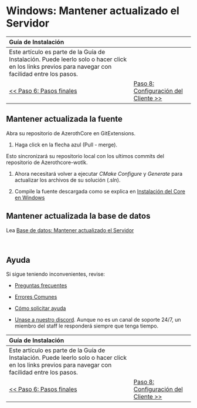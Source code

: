 # Windows: Mantener actualizado el Servidor

| Guía de Instalación | |
| :- | :- |
| Este artículo es parte de la Guía de Instalación. Puede leerlo solo o hacer click en los links previos para navegar con facilidad entre los pasos. |
| [<< Paso 6: Pasos finales](final-server-steps.md) | [Paso 8: Configuración del Cliente >>](client-setup.md) |

## Mantener actualizada la fuente

Abra su repositorio de AzerothCore en GitExtensions.

1. Haga click en la flecha azul (Pull - merge).

Esto sincronizará su repositorio local con los ultimos commits del repositorio de Azerothcore-wotlk.

1. Ahora necesitará volver a ejecutar *CMake Configure* y *Generate* para actualizar los archivos de su solución (.sln).

1. Compile la fuente descargada como se explica en [Instalación del Core en Windows](windows-core-installation.md#compiling-the-source)

## Mantener actualizada la base de datos

Lea [Base de datos: Mantener actualizado el Servidor](database-keeping-the-server-up-to-date.md)

<br>

## Ayuda

Si sigue teniendo inconvenientes, revise:

* [Preguntas frecuentes](faq.md)

* [Errores Comunes](common-errors.md)

* [Cómo solicitar ayuda](how-to-ask-for-help.md)

* [Unase a nuestro discord](https://discord.gg/gkt4y2x). Aunque no es un canal de soporte 24/7, un miembro del staff le responderá siempre que tenga tiempo.


| Guía de Instalación | |
| :- | :- |
| Este artículo es parte de la Guía de Instalación. Puede leerlo solo o hacer click en los links previos para navegar con facilidad entre los pasos. |
| [<< Paso 6: Pasos finales](final-server-steps.md) | [Paso 8: Configuración del Cliente >>](client-setup.md) |
